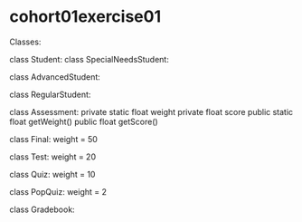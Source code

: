 cohort01exercise01
==================
Classes:

class Student:
  class SpecialNeedsStudent:
  
  
  class AdvancedStudent:
  
  class RegularStudent:
  
  
class Assessment:
  private static float weight
  private float score
  public static float getWeight()
  public float getScore()
  
  class Final:
    weight = 50
  
  class Test:
    weight = 20
  
  class Quiz:
    weight = 10
  
  class PopQuiz:
    weight = 2
  
  
class Gradebook:
